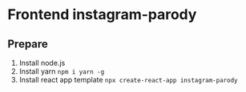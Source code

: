 # Frontend instagram-parody

## Prepare
1. Install node.js
2. Install yarn `npm i yarn -g`
3. Install react app template ```npx create-react-app instagram-parody```